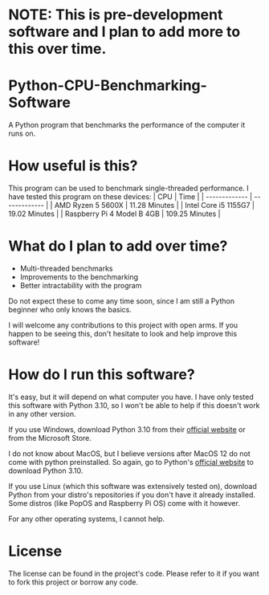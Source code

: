 # NOTE: This is pre-development software and I plan to add more to this over time.

# Python-CPU-Benchmarking-Software
A Python program that benchmarks the performance of the computer it runs on.

# How useful is this?
This program can be used to benchmark single-threaded performance. I have tested this program on these devices:
| CPU  | Time |
| ------------- | ------------- |
| AMD Ryzen 5 5600X | 11.28 Minutes  |
| Intel Core i5 1155G7  | 19.02 Minutes  |
| Raspberry Pi 4 Model B 4GB | 109.25 Minutes |
# What do I plan to add over time?
* Multi-threaded benchmarks
* Improvements to the benchmarking
* Better intractability with the program

Do not expect these to come any time soon, since I am still a Python beginner who only knows the basics.

I will welcome any contributions to this project with open arms. If you happen to be seeing this, don't hesitate to look and help improve this software!

# How do I run this software?
It's easy, but it will depend on what computer you have. I have only tested this software with Python 3.10, so I won't be able to help if this doesn't work in any other version.

If you use Windows, download Python 3.10 from their [official website](https://www.python.org/) or from the Microsoft Store.

I do not know about MacOS, but I believe versions after MacOS 12 do not come with python preinstalled. So again, go to Python's [official website](https://www.python.org/) to download Python 3.10.

If you use Linux (which this software was extensively tested on), download Python from your distro's repositories if you don't have it already installed. Some distros (like PopOS and Raspberry Pi OS) come with it however.

For any other operating systems, I cannot help.

# License
The license can be found in the project's code. Please refer to it if you want to fork this project or borrow any code.
